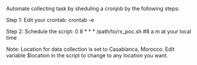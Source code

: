 Automate collecting task by sheduling a cronjob by the following steps:

Step 1: Edit your crontab: 
crontab -e

Step 2: Schedule the script:
0 8 * * * /path/to/rx_poc.sh #8 a.m at your local time

Note:
Location for data collection is set to Casablanca, Morocco. Edit variable $location in the script to change to any location you want.
